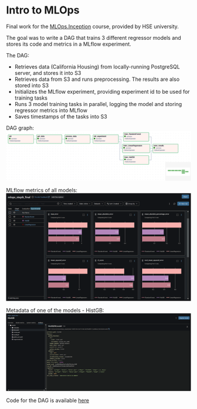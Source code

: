 # Intro to MLOps

Final work for the [MLOps.Inception](https://stepik.org/course/181476/syllabus) course, provided by HSE university.

The goal was to write a DAG that trains 3 different regressor models and stores its code and metrics in a MLflow experiment.

The DAG:
* Retrieves data (California Housing) from locally-running PostgreSQL server, and stores it into S3
* Retrieves data from S3 and runs preprocessing. The results are also stored into S3
* Initializes the MLflow experiment, providing experiment id to be used for training tasks
* Runs 3 model training tasks in parallel, logging the model and storing regressor metrics into MLflow
* Saves timestamps of the tasks into S3 

DAG graph:
![DAG_graph](assets/DAG_graph.png)

MLflow metrics of all models:
![MLflow_metrics](assets/MLflow_metrics.png)

Metadata of one of the models - HistGB:
![MLflow_HistGB_artifacts](assets/MLflow_HistGB_artifacts.png)

Code for the DAG is available [here]()
